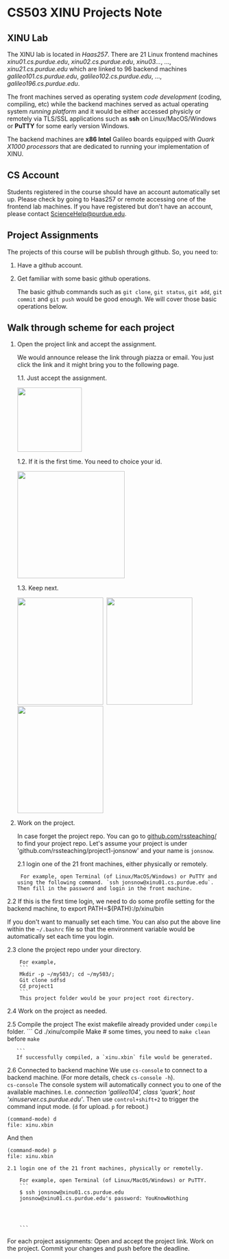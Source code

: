 # CS503 XINU Projects Note

## XINU Lab
The XINU lab is located in *Haas257*. There are 21 Linux frontend machines *xinu01.cs.purdue.edu*, *xinu02.cs.purdue.edu*, *xinu03...*, ..., *xinu21.cs.purdue.edu* which are linked to 96 backend machines *galileo101.cs.purdue.edu*, *galileo102.cs.purdue.edu*, ..., *galileo196.cs.purdue.edu*. 


The front machines served as operating system *code development* (coding, compiling, etc) while the backend machines served as actual operating system *running platform* and it would be either accessed physicly or remotely via TLS/SSL applications such as **ssh** on Linux/MacOS/Windows or **PuTTY** for some early version Windows.  

The backend machines are **x86 Intel** Galileo boards equipped with *Quark X1000 processors* that are dedicated to running your implementation of XINU. 



## CS Account
Students registered in the course should have an account automatically set up. Please check by going to Haas257 or remote accessing one of the frontend lab machines. If you have registered but don't have an account, please contact [ScienceHelp@purdue.edu](ScienceHelp@purdue.edu).


## Project Assignments
The projects of this course will be publish through github. So, you need to: 
1. Have a github account.
2. Get familiar with some basic github operations. 

    The basic github commands such as `git clone`, `git status`, `git add`, `git commit` and `git push` would be good enough. We will cover those basic operations below.



## Walk through scheme for each project

1. Open the project link and accept the assignment.

    We would announce release the link through piazza or email. You just click the link and it might bring you to the following page.
   
    1.1. Just accept the assignment.
        
    <kbd> <img src="https://github.com/ProbShin/CS503ProjectsNote/blob/main/img/img01.png" width="150"/> </kbd>
   
    1.2. If it is the first time. You need to choice your id.
        
    <kbd> <img src="https://github.com/ProbShin/CS503ProjectsNote/blob/main/img/img02.png" width="250" height="250"/> </kbd>
   
    1.3. Keep next.
    
    <kbd> <img src="https://github.com/ProbShin/CS503ProjectsNote/blob/main/img/img03.png" width="200" height="250"/> </kbd>
    <kbd> <img src="https://github.com/ProbShin/CS503ProjectsNote/blob/main/img/img04.png" width="200" height="250"/> </kbd>
    <kbd> <img src="https://github.com/ProbShin/CS503ProjectsNote/blob/main/img/img05.png" width="200" height="250"/> </kbd>



2. Work on the project. 
    
    In case forget the project repo. You can go to [github.com/rssteaching/](https://github.com/rssteaching/) to find your project repo.
    Let's assume your project is under 'github.com/rssteaching/project1-jonsnow' and your name is `jonsnow`.
    
    
     2.1 login one of the 21 front machines, either physically or remotely.
    
        For example, open Terminal (of Linux/MacOS/Windows) or PuTTY and using the following command. `ssh jonsnow@xinu01.cs.purdue.edu`. Then fill in the password and login in the front machine.

2.2 If this is the first time login, we need to do some profile setting for the backend machine, to export PATH=${PATH}:/p/xinu/bin

If you don't want to manually set each time. You can also put the above line within the `~/.bashrc` file so that the environment variable would be automatically set each time you login. 


2.3 clone the project repo under your directory.

        For example,
        ```
        Mkdir -p ~/my503/; cd ~/my503/;
        Git clone sdfsd
        Cd project1   
        ```
        This project folder would be your project root directory.

2.4 Work on the project as needed. 
     

2.5 Compile the project
      The exist makefile already provided under `compile` folder.
       ```
        Cd ./xinu/compile
        Make
        # some times, you need to `make clean` before `make`
        
       ```
       If successfully compiled, a `xinu.xbin` file would be generated.

2.6 Connected to backend machine
        We use `cs-console` to connect to a backend machine. (For more details, check `cs-console -h`).  
        ```
        cs-console
        ```
        The console system will automatically connect you to one of the available machines. I.e. *connection 'galileo104', class 'quark', host 'xinuserver.cs.purdue.edu'*. Then use `control+shift+2` to trigger the command input mode.  (`d` for upload. `p` for reboot.)
```
(command-mode) d
file: xinu.xbin
```
And then 
```
(command-mode) p
file: xinu.xbin
```

    
    
    
    
    
    
    
    2.1 login one of the 21 front machines, physically or remotelly.
    
        For example, open Terminal (of Linux/MacOS/Windows) or PuTTY.
        ```
        $ ssh jonsnow@xinu01.cs.purdue.edu
        jonsnow@xinu01.cs.purdue.edu's password: YouKnowNothing
        
        

        
        ```

For each project assignments:
Open and accept the project link. 
Work on the project. 
Commit your changes and push before the deadline.




